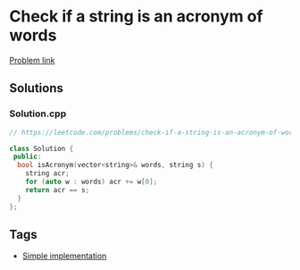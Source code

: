 # Check if a string is an acronym of words

[Problem link](https://leetcode.com/problems/check-if-a-string-is-an-acronym-of-words/)

## Solutions


### Solution.cpp
```cpp
// https://leetcode.com/problems/check-if-a-string-is-an-acronym-of-words/

class Solution {
 public:
  bool isAcronym(vector<string>& words, string s) {
    string acr;
    for (auto w : words) acr += w[0];
    return acr == s;
  }
};
```
## Tags

* [Simple implementation](/Collections/simple-implementation.md#simple-implementation)
